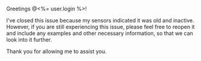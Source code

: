 Greetings @<%= user.login %>!

I've closed this issue because my sensors indicated it was old and inactive. However, if you are still experiencing this issue, please feel free to reopen it and include any examples and other necessary information, so that we can look into it further.

Thank you for allowing me to assist you.
